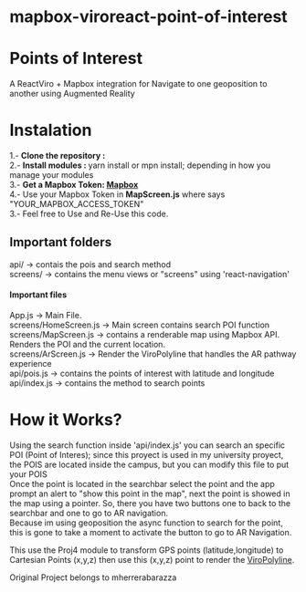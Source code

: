 # mapbox-viroreact-point-of-interest
<h1>Points of Interest</h1>
<p>A ReactViro + Mapbox integration for Navigate to one geoposition to another using Augmented Reality</p>

<h1>Instalation</h1>
<p>
  1.- <strong>Clone the repository : </strong>  <br />
  2.- <strong>Install modules : </strong> yarn install or mpn install; depending in how you manage your modules<br />
  3.- <strong>Get a Mapbox Token:  <a href="https://account.mapbox.com/auth/signup/">Mapbox</a></strong><br/>
  4.- Use your Mapbox Token in <strong>MapScreen.js</strong> where says "YOUR_MAPBOX_ACCESS_TOKEN" <br/>
  3.- Feel free to Use and Re-Use this code.
  
</p>




<h2>Important folders</h2>
<p>
api/ -> contais the pois and search method<br/>
screens/ -> contains the menu views or "screens" using 'react-navigation'<br/>
</p>
<h4>Important files</h4>
<p>
  App.js -> Main File.<br/>
  screens/HomeScreen.js -> Main screen contains search POI function<br/>
  screens/MapScreen.js -> contains a renderable map using Mapbox API. Renders the POI and the current location.<br/>
  screens/ArScreen.js -> Render the ViroPolyline that handles the AR pathway experience<br/>
  api/pois.js -> contains the points of interest with latitude and longitude<br/>
  api/index.js -> contains the method to search points<br/>
</p>
<h1>How it Works?</h1>
<p>
Using the search function inside 'api/index.js' you can search an specific POI (Point of Interes); since this proyect is used in my university proyect, the POIS are located inside the campus, but you can modify this file to put your POIS<br/>
Once the point is located in the searchbar select the point and the app prompt an alert to "show this point in the map", next the point is showed in the map using a pointer. So, there you have two buttons one to back to the searchbar and one to go to AR navigation.<br/> Because im using geoposition the async function to search for the point, this is gone to take a moment to activate the button to go to AR Navigation.<br/>

This use the Proj4 module to transform GPS points (latitude,longitude) to Cartesian Points (x,y,z) then use this (x,y,z) point to render the <a href="https://docs.viromedia.com/docs/viropolyline">ViroPolyline</a>.

</p>

<p>Original Project belongs to mherrerabarazza<p>
